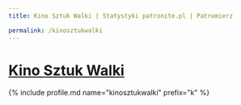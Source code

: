 ```yaml
---
title: Kino Sztuk Walki | Statystyki patronite.pl | Patromierz

permalink: /kinosztukwalki
---
```


# [Kino Sztuk Walki](https://patronite.pl/kinosztukwalki)

{% include profile.md name="kinosztukwalki" prefix="k" %}
